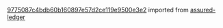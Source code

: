 [9775087c4bdb60b160897e57d2ce119e9500e3e2](https://github.com/insolar/assured-ledger/commit/9775087c4bdb60b160897e57d2ce119e9500e3e2) imported from [assured-ledger](https://github.com/insolar/assured-ledger)
